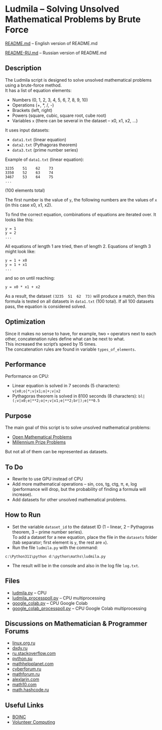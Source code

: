 # Ludmila – Solving Unsolved Mathematical Problems by Brute Force

[README.md](README.md) – English version of README.md  

[README-RU.md](README-RU.md) – Russian version of README.md  

## Description
The Ludmila script is designed to solve unsolved mathematical problems using a brute-force method.  
It has a list of equation elements:

- Numbers (0, 1, 2, 3, 4, 5, 6, 7, 8, 9, 10)
- Operations (+, *, /, -)
- Brackets (left, right)
- Powers (square, cubic, square root, cube root)
- Variables `x` (there can be several in the dataset – x0, x1, x2, ...)

It uses input datasets:
- `data1.txt` (linear equation)
- `data2.txt` (Pythagoras theorem)
- `data3.txt` (prime number series)

Example of `data1.txt` (linear equation):

```
3235    51    62    73
3350    52    63    74
3467    53    64    75
...
```
(100 elements total)

The first number is the value of `y`, the following numbers are the values of `x` (in this case x0, x1, x2).

To find the correct equation, combinations of equations are iterated over. It looks like this:

```
y = 1
y = 2
...
```

All equations of length 1 are tried, then of length 2. Equations of length 3 might look like:

```
y = 1 + x0
y = 1 + x1
...
```
and so on until reaching:

```
y = x0 * x1 + x2
```

As a result, the dataset `(3235  51  62  73)` will produce a match, then this formula is tested on all datasets in `data1.txt` (100 total). If all 100 datasets pass, the equation is considered solved.

## Optimization
Since it makes no sense to have, for example, two `+` operators next to each other, concatenation rules define what can be next to what.  
This increased the script’s speed by 15 times.  
The concatenation rules are found in variable `types_of_elements`.

## Performance
Performance on CPU:

- Linear equation is solved in 7 seconds (5 characters): `v|x0;o|*;v|x1;o|+;v|x2`
- Pythagoras theorem is solved in 8100 seconds (8 characters): `bl|(;v|x0;e|**2;o|+;v|x1;e|**2;br|);e|**0.5`

## Purpose
The main goal of this script is to solve unsolved mathematical problems:  
- [Open Mathematical Problems](https://en.wikipedia.org/wiki/List_of_unsolved_problems_in_mathematics)
- [Millennium Prize Problems](https://en.wikipedia.org/wiki/Millennium_Prize_Problems)

But not all of them can be represented as datasets.

## To Do
- Rewrite to use GPU instead of CPU
- Add more mathematical operations – sin, cos, tg, ctg, π, e, log (performance will drop, but the probability of finding a formula will increase).
- Add datasets for other unsolved mathematical problems.

## How to Run
- Set the variable `dataset_id` to the dataset ID (1 – linear, 2 – Pythagoras theorem, 3 – prime number series).  
  To add a dataset for a new equation, place the file in the `datasets` folder (tab separator; first element is `y`, the rest are `x`).
- Run the file `ludmila.py` with the command:
```
c:\Python311\python d:\python\maths\ludmila.py
```
- The result will be in the console and also in the log file `log.txt`.

## Files
- [ludmila.py](ludmila.py) – CPU
- [ludmila_processpoll.py](ludmila_processpoll.py) – CPU multiprocessing
- [google_colab.py](google_colab.py) – CPU Google Colab
- [google_colab_processpoll.py](google_colab_processpoll.py) – CPU Google Colab multiprocessing  

## Discussions on Mathematician & Programmer Forums
- [linux.org.ru](https://www.linux.org.ru/forum/general/16478781)
- [dxdy.ru](https://dxdy.ru/topic146962.html)
- [ru.stackoverflow.com](https://ru.stackoverflow.com/questions/1318101/gpu-%d0%b2%d1%8b%d1%87%d0%b8%d1%81%d0%bb%d0%b5%d0%bd%d0%b8%d1%8f-%d0%b2%d0%bc%d0%b5%d1%81%d1%82%d0%be-cpu-%d0%b2%d1%8b%d1%87%d0%b8%d1%81%d0%bb%d0%b5%d0%bd%d0%b8%d0%b9)
- [python.su](https://python.su/forum/topic/40596/)
- [mathhelpplanet.com](http://mathhelpplanet.com/viewtopic.php?f=51&t=74861)
- [cyberforum.ru](https://www.cyberforum.ru/python-science/thread2865629.html)
- [mathforum.ru](http://www.mathforum.ru/forum/read/1/103766/)
- [alexlarin.com](https://alexlarin.com/viewtopic.php?f=4&t=17347)
- [math10.com](https://www.math10.com/ru/forum/viewtopic.php?f=42&t=3185)
- [math.hashcode.ru](http://math.hashcode.ru/questions/226775/python-ludmila-%D1%80%D0%B5%D1%88%D0%B5%D0%BD%D0%B8%D0%B5-%D0%BD%D0%B5%D1%80%D0%B5%D1%88%D0%B5%D0%BD%D0%BD%D1%8B%D1%85-%D0%BC%D0%B0%D1%82%D0%B5%D0%BC%D0%B0%D1%82%D0%B8%D1%87%D0%B5%D1%81%D0%BA%D0%B8%D1%85-%D0%B7%D0%B0%D0%B4%D0%B0%D1%87-%D0%BC%D0%B5%D1%82%D0%BE%D0%B4%D0%BE%D0%BC-%D0%BF%D0%BE%D0%B4%D0%B1%D0%BE%D1%80%D0%B0)

## Useful Links
- [BOINC](https://en.wikipedia.org/wiki/BOINC)
- [Volunteer Computing](https://en.wikipedia.org/wiki/Volunteer_computing)
